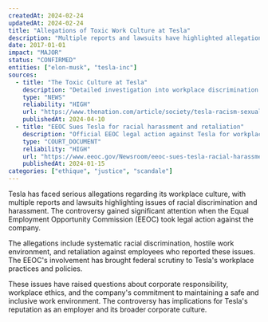 ```yaml
---
createdAt: 2024-02-24
updatedAt: 2024-02-24
title: "Allegations of Toxic Work Culture at Tesla"
description: "Multiple reports and lawsuits have highlighted allegations of racial discrimination and harassment at Tesla, leading to EEOC intervention and legal action."
date: 2017-01-01
impact: "MAJOR"
status: "CONFIRMED"
entities: ["elon-musk", "tesla-inc"]
sources:
  - title: "The Toxic Culture at Tesla"
    description: "Detailed investigation into workplace discrimination and harassment at Tesla"
    type: "NEWS"
    reliability: "HIGH"
    url: "https://www.thenation.com/article/society/tesla-racism-sexual-harassment/"
    publishedAt: 2024-04-10
  - title: "EEOC Sues Tesla for racial harassment and retaliation"
    description: "Official EEOC legal action against Tesla for workplace discrimination"
    type: "COURT_DOCUMENT"
    reliability: "HIGH"
    url: "https://www.eeoc.gov/Newsroom/eeoc-sues-tesla-racial-harassment-and-retaliation"
    publishedAt: 2024-01-15
categories: ["ethique", "justice", "scandale"]
---
```


Tesla has faced serious allegations regarding its workplace culture, with multiple reports and lawsuits highlighting issues of racial discrimination and harassment. The controversy gained significant attention when the Equal Employment Opportunity Commission (EEOC) took legal action against the company.

The allegations include systematic racial discrimination, hostile work environment, and retaliation against employees who reported these issues. The EEOC's involvement has brought federal scrutiny to Tesla's workplace practices and policies.

These issues have raised questions about corporate responsibility, workplace ethics, and the company's commitment to maintaining a safe and inclusive work environment. The controversy has implications for Tesla's reputation as an employer and its broader corporate culture. 
